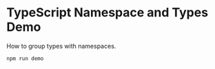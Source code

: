 TypeScript Namespace and Types Demo
===================================

How to group types with namespaces.

```
npm run demo
```
